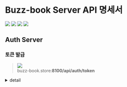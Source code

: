 # Buzz-book Server API 명세서

![](https://img.shields.io/static/v1?label=&message=GET&color=blue)
![](https://img.shields.io/static/v1?label=&message=POST&color=brightgreen)
![](https://img.shields.io/static/v1?label=&message=PUT&color=orange)
![](https://img.shields.io/static/v1?label=&message=DELETE&color=red)

## Auth Server

### 토큰 발급 
 
> ![](https://img.shields.io/static/v1?label=&message=POST&color=brightgreen) <br />
> buzz-book.store:**8100/api/auth/token**
 
<details>
<summary>detail</summary>
 
#### Request
 
##### Body
 
| name    | type   | description            | 필수 |
| :-----  | :----  | :--------------------- | --- |
| loginId | string | 사용자가 로그인한 아이디     | 필수 |
| role    | string | 사용자 권한               | 필수 |
| userId  | string | db pk                  | 필수 |
| cartId  | string | 장바구니 아이디            | 필수 |
 
#### Response

##### Header
 
<details>
<summary>200 Ok : 성공적으로 로그인 된 경우</summary>
  
| key           | value             | description                                                        | 
| :-----------  | :---------------  | :----------------------------------------------------------------- |
| Authorization | jwt access token  | jwt access token `user_id`, `iat`, `exp`, `sub` 가 들어있음           |
| Refresh-Token | jwt refresh token | jwt refresh token                                                  |

`user_id` UUIDv4(string)
 
`iat` 발급시간(number)

`exp` 만료시간(number)

`sub` 토큰타입(string, <sub>'access_token' or 'refresh_token'</sub>)

</details>

<br />
 
 
